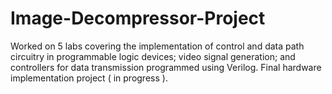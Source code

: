 # Image-Decompressor-Project
Worked on 5 labs covering the implementation of control and data path circuitry in programmable logic devices; video signal generation; and controllers for data transmission programmed using Verilog. Final hardware implementation project ( in progress ).
